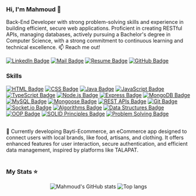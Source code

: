 ### Hi, I'm Mahmoud 👋

Back-End Developer with strong problem-solving skills and experience in building efficient, secure web 
applications. Proficient in creating RESTful APIs, managing databases, actively pursuing a Bachelor's degree in 
Computer Science, with a strong commitment to continuous learning and technical excellence.
:mailbox: Reach me out!

[![LinkedIn Badge](https://img.shields.io/badge/-Mahmoud_Muhammad-0e76a8?style=flat&labelColor=0e76a8&logo=linkedin&logoColor=white)](https://www.linkedin.com/in/mahmoud-muhammad-6774b92b3/)
[![Mail Badge](https://img.shields.io/badge/-Mahmoud_Muhammad-c0392b?style=flat&labelColor=c0392b&logo=gmail&logoColor=white)](mailto:mahmoudmuhammadd0@gmail.com)
[![Resume Badge](https://img.shields.io/badge/-View%20My%20Resume-FF5733?style=flat&labelColor=FF5733&logo=pdf&logoColor=white)](https://drive.google.com/file/d/1ox50fmkIeWfNpc3Nk3SVMlI2tgBq8eDs/view?usp=sharing)
[![GitHub Badge](https://img.shields.io/badge/-Mahmoud_Muhammad-181717?style=flat&labelColor=181717&logo=github&logoColor=white)](https://github.com/MahmoudMuhammad404/MahmoudMuhammad404/)



### Skills
[![HTML Badge](https://img.shields.io/badge/-HTML-E34F26?style=for-the-badge&labelColor=black&logo=html5&logoColor=white)](#)
[![CSS Badge](https://img.shields.io/badge/-CSS-1572B6?style=for-the-badge&labelColor=black&logo=css3&logoColor=white)](#)
[![Java Badge](https://img.shields.io/badge/-Java-007396?style=for-the-badge&labelColor=black&logo=java&logoColor=white)](#)
[![JavaScript Badge](https://img.shields.io/badge/-JavaScript-F0DB4F?style=for-the-badge&labelColor=black&logo=javascript&logoColor=black)](#)
[![TypeScript Badge](https://img.shields.io/badge/-TypeScript-007acc?style=for-the-badge&labelColor=black&logo=typescript&logoColor=white)](#)
[![Node.js Badge](https://img.shields.io/badge/-Node.js-3C873A?style=for-the-badge&labelColor=black&logo=node.js&logoColor=white)](#)
[![Express Badge](https://img.shields.io/badge/-Express.js-000000?style=for-the-badge&labelColor=black&logo=express&logoColor=white)](#)
[![MongoDB Badge](https://img.shields.io/badge/-MongoDB-47A248?style=for-the-badge&labelColor=black&logo=mongodb&logoColor=white)](#)
[![MySQL Badge](https://img.shields.io/badge/-MySQL-4479A1?style=for-the-badge&labelColor=black&logo=mysql&logoColor=white)](#)
[![Mongoose Badge](https://img.shields.io/badge/-Mongoose-47A248?style=for-the-badge&labelColor=black&logo=mongoose&logoColor=white)](#)
[![REST APIs Badge](https://img.shields.io/badge/-REST%20APIs-4B4B4B?style=for-the-badge&labelColor=black&logo=api&logoColor=white)](#)
[![Git Badge](https://img.shields.io/badge/-Git-F05032?style=for-the-badge&labelColor=black&logo=git&logoColor=white)](#)
[![Socket.io Badge](https://img.shields.io/badge/-Socket.io-010101?style=for-the-badge&labelColor=black&logo=socket.io&logoColor=white)](#)
[![Algorithms Badge](https://img.shields.io/badge/-Algorithms-007ACC?style=for-the-badge&labelColor=black&logo=algorithm&logoColor=white)](#)
[![Data Structures Badge](https://img.shields.io/badge/-Data%20Structures-007ACC?style=for-the-badge&labelColor=black&logo=algorithm&logoColor=white)](#)
[![OOP Badge](https://img.shields.io/badge/-OOP-007ACC?style=for-the-badge&labelColor=black&logo=object-oriented&logoColor=white)](#)
[![SOLID Principles Badge](https://img.shields.io/badge/-SOLID%20Principles-007ACC?style=for-the-badge&labelColor=black&logo=solid&logoColor=white)](#)
[![Problem Solving Badge](https://img.shields.io/badge/-Problem%20Solving-007ACC?style=for-the-badge&labelColor=black&logo=problem-solving&logoColor=white)](#)

<br>
🔭 Currently developing Bayti-Ecommerce, an eCommerce app designed to connect users with local brands, like food, artisans, and clothing. It offers enhanced features for user interaction, secure authentication, and efficient data management, inspired by platforms like TALAPAT.


<br>
<br/>

### My Stats ⭐

<div align="center">
<img alt="Mahmoud's GitHub stats" src="https://github-readme-stats.vercel.app/api?username=MahmoudMuhammad404&show_icons=true&theme=transparent"/>
<img alt="Top langs" src="https://github-readme-stats.vercel.app/api/top-langs/?username=MahmoudMuhammad404&layout=compact&&langs_count=8"/>
</div>





